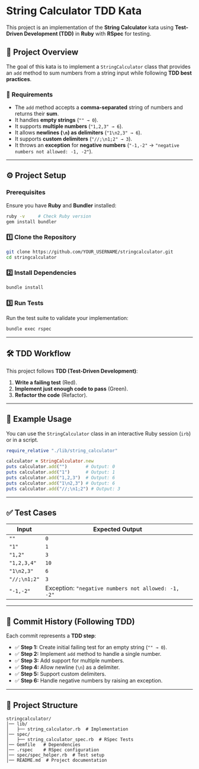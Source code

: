 # String Calculator TDD Kata

This project is an implementation of the **String Calculator** kata using **Test-Driven Development (TDD)** in **Ruby** with **RSpec** for testing.

## 🚀 Project Overview

The goal of this kata is to implement a `StringCalculator` class that provides an `add` method to sum numbers from a string input while following **TDD best practices**.

### 📌 **Requirements**
- The `add` method accepts a **comma-separated** string of numbers and returns their **sum**.
- It handles **empty strings** (`"" → 0`).
- It supports **multiple numbers** (`"1,2,3" → 6`).
- It allows **newlines (`\n`) as delimiters** (`"1\n2,3" → 6`).
- It supports **custom delimiters** (`"//;\n1;2" → 3`).
- It throws an **exception** for **negative numbers** (`"-1,-2"` → `"negative numbers not allowed: -1, -2"`).

---

## ⚙️ **Project Setup**

### **Prerequisites**
Ensure you have **Ruby** and **Bundler** installed:

```sh
ruby -v     # Check Ruby version
gem install bundler
```

### **1️⃣ Clone the Repository**
```sh
git clone https://github.com/YOUR_USERNAME/stringcalculator.git
cd stringcalculator
```

### **2️⃣ Install Dependencies**
```sh
bundle install
```

### **3️⃣ Run Tests**
Run the test suite to validate your implementation:

```sh
bundle exec rspec
```

---

## 🛠 **TDD Workflow**
This project follows **TDD (Test-Driven Development)**:
1. **Write a failing test** (Red).
2. **Implement just enough code to pass** (Green).
3. **Refactor the code** (Refactor).

---

## 💜 **Example Usage**
You can use the `StringCalculator` class in an interactive Ruby session (`irb`) or in a script.

```ruby
require_relative "./lib/string_calculator"

calculator = StringCalculator.new
puts calculator.add("")       # Output: 0
puts calculator.add("1")      # Output: 1
puts calculator.add("1,2,3")  # Output: 6
puts calculator.add("1\n2,3") # Output: 6
puts calculator.add("//;\n1;2") # Output: 3
```

---

## ✅ **Test Cases**
| Input            | Expected Output |
|-----------------|---------------|
| `""`            | `0`           |
| `"1"`           | `1`           |
| `"1,2"`         | `3`           |
| `"1,2,3,4"`     | `10`          |
| `"1\n2,3"`      | `6`           |
| `"//;\n1;2"`    | `3`           |
| `"-1,-2"`       | Exception: `"negative numbers not allowed: -1, -2"` |

---

## 📌 **Commit History (Following TDD)**
Each commit represents a **TDD step**:
- ✅ **Step 1:** Create initial failing test for an empty string (`"" → 0`).
- ✅ **Step 2:** Implement `add` method to handle a single number.
- ✅ **Step 3:** Add support for multiple numbers.
- ✅ **Step 4:** Allow newline (`\n`) as a delimiter.
- ✅ **Step 5:** Support custom delimiters.
- ✅ **Step 6:** Handle negative numbers by raising an exception.

---

## 💜 **Project Structure**
```
stringcalculator/
│── lib/
│   ├── string_calculator.rb  # Implementation
│── spec/
│   ├── string_calculator_spec.rb  # RSpec Tests
│── Gemfile   # Dependencies
│── .rspec    # RSpec configuration
│── spec/spec_helper.rb  # Test setup
│── README.md  # Project documentation
```
